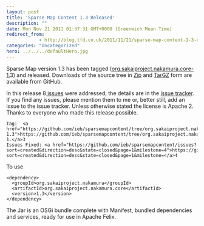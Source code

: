 ```yaml
---
layout: post
title: 'Sparse Map Content 1.3 Released'
description: ""
date: Mon Nov 21 2011 01:37:31 GMT+0000 (Greenwich Mean Time)
redirect_from: 
            - http://blog.tfd.co.uk/2011/11/21/sparse-map-content-1-3-released/
categories: "Uncategorized"
hero: ../../../defaultHero.jpg
---
```

Sparse Map version 1.3 has been tagged ([org.sakaiproject.nakamura.core-1.](https://github.com/ieb/sparsemapcontent/tree/org.sakaiproject.nakamura.core-1.3)3) and released. Downloads of the source tree in [Zip](https://github.com/ieb/sparsemapcontent/zipball/org.sakaiproject.nakamura.core-1.3) and [TarGZ](https://github.com/ieb/sparsemapcontent/tarball/org.sakaiproject.nakamura.core-1.3) form are available from GitHub.

In this release 8[ issues](https://github.com/ieb/sparsemapcontent/issues?sort=created&direction=desc&state=closed&page=1&milestone=4) were addressed, the details are in the [issue tracker](https://github.com/ieb/sparsemapcontent/issues). If you find any issues, please mention them to me or, better still, add an issue to the issue tracker. Unless otherwise stated the license is Apache 2. Thanks to everyone who made this release possible.

```
Tag:  <a href="https://github.com/ieb/sparsemapcontent/tree/org.sakaiproject.nakamura.core-1.3">https://github.com/ieb/sparsemapcontent/tree/org.sakaiproject.nakamura.core-1.</a>3
Issues Fixed: <a href="https://github.com/ieb/sparsemapcontent/issues?sort=created&direction=desc&state=closed&page=1&milestone=4">https://github.com/ieb/sparsemapcontent/issues?sort=created&direction=desc&state=closed&page=1&milestone=</a>4
```

To use

```
<dependency>
  <groupId>org.sakaiproject.nakamura</groupId>
  <artifactId>org.sakaiproject.nakamura.core</artifactId>
  <version>1.3</version>    
</dependency>
```

The Jar is an OSGi bundle complete with Manifest, bundled dependencies and services, ready for use in Apache Felix.
